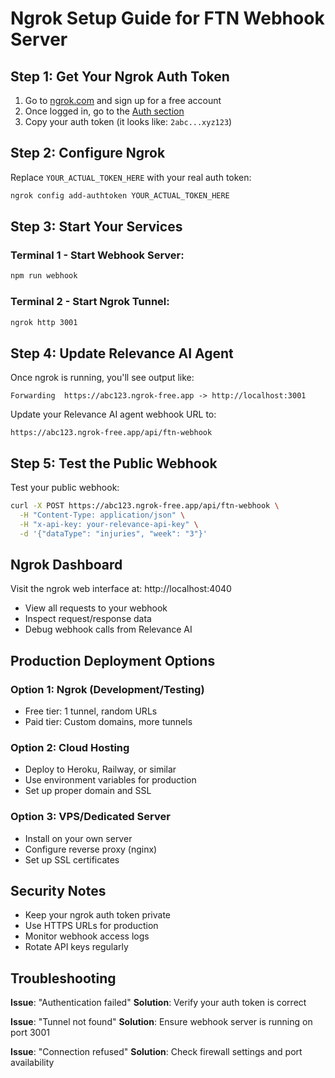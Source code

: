 # Ngrok Setup Guide for FTN Webhook Server

## Step 1: Get Your Ngrok Auth Token

1. Go to [ngrok.com](https://ngrok.com/) and sign up for a free account
2. Once logged in, go to the [Auth section](https://dashboard.ngrok.com/get-started/your-authtoken)
3. Copy your auth token (it looks like: `2abc...xyz123`)

## Step 2: Configure Ngrok

Replace `YOUR_ACTUAL_TOKEN_HERE` with your real auth token:

```bash
ngrok config add-authtoken YOUR_ACTUAL_TOKEN_HERE
```

## Step 3: Start Your Services

### Terminal 1 - Start Webhook Server:
```bash
npm run webhook
```

### Terminal 2 - Start Ngrok Tunnel:
```bash
ngrok http 3001
```

## Step 4: Update Relevance AI Agent

Once ngrok is running, you'll see output like:
```
Forwarding  https://abc123.ngrok-free.app -> http://localhost:3001
```

Update your Relevance AI agent webhook URL to:
```
https://abc123.ngrok-free.app/api/ftn-webhook
```

## Step 5: Test the Public Webhook

Test your public webhook:
```bash
curl -X POST https://abc123.ngrok-free.app/api/ftn-webhook \
  -H "Content-Type: application/json" \
  -H "x-api-key: your-relevance-api-key" \
  -d '{"dataType": "injuries", "week": "3"}'
```

## Ngrok Dashboard

Visit the ngrok web interface at: http://localhost:4040
- View all requests to your webhook
- Inspect request/response data
- Debug webhook calls from Relevance AI

## Production Deployment Options

### Option 1: Ngrok (Development/Testing)
- Free tier: 1 tunnel, random URLs
- Paid tier: Custom domains, more tunnels

### Option 2: Cloud Hosting
- Deploy to Heroku, Railway, or similar
- Use environment variables for production
- Set up proper domain and SSL

### Option 3: VPS/Dedicated Server
- Install on your own server
- Configure reverse proxy (nginx)
- Set up SSL certificates

## Security Notes

- Keep your ngrok auth token private
- Use HTTPS URLs for production
- Monitor webhook access logs
- Rotate API keys regularly

## Troubleshooting

**Issue**: "Authentication failed"
**Solution**: Verify your auth token is correct

**Issue**: "Tunnel not found"
**Solution**: Ensure webhook server is running on port 3001

**Issue**: "Connection refused"
**Solution**: Check firewall settings and port availability